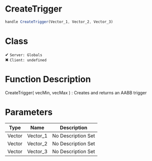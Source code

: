 # CreateTrigger
```js	
handle CreateTrigger(Vector_1, Vector_2, Vector_3)
```
# Class
✔ `Server: Globals`  
✖ `Client: undefined`  

# Function Description
CreateTrigger( vecMin, vecMax ) : Creates and returns an AABB trigger
# Parameters
Type|Name|Description
--|--|--
Vector|Vector_1|No Description Set
Vector|Vector_2|No Description Set
Vector|Vector_3|No Description Set
